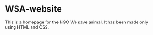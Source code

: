 # WSA-website
This is a homepage for the NGO We save animal.
It has been made only using HTML and CSS.
